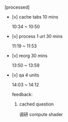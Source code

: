 [processed]

* [v] cache tabs  10 mins

    10:34 ~ 10:50

* [v] process 1 url  30 mins

    11:19 ~ 11:53

* [v] reorg 30 mins

    13:50 ~ 13:59

* [v] qa 4 units

    14:03 ~ 14:12

    feedback:

    1. cached question

        调研 compute shader
